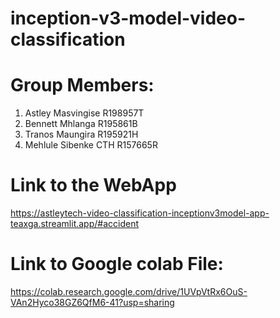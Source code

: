 # inception-v3-model-video-classification

# Group Members: 
1. Astley Masvingise R198957T
2. Bennett Mhlanga R195861B
3. Tranos Maungira R195921H
4. Mehlule Sibenke CTH R157665R

# Link to the WebApp
https://astleytech-video-classification-inceptionv3model-app-teaxga.streamlit.app/#accident

# Link to Google colab File: 
https://colab.research.google.com/drive/1UVpVtRx6OuS-VAn2Hyco38GZ6QfM6-41?usp=sharing
